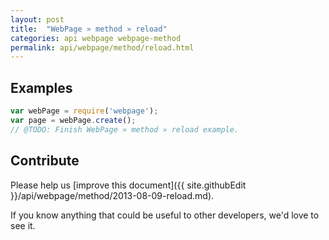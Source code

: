 ```yaml
---
layout: post
title:  "WebPage » method » reload"
categories: api webpage webpage-method
permalink: api/webpage/method/reload.html
---
```


## Examples

```javascript
var webPage = require('webpage');
var page = webPage.create();
// @TODO: Finish WebPage » method » reload example.
```

## Contribute

Please help us [improve this document]({{ site.githubEdit }}/api/webpage/method/2013-08-09-reload.md).

If you know anything that could be useful to other developers, we'd love to see it.


